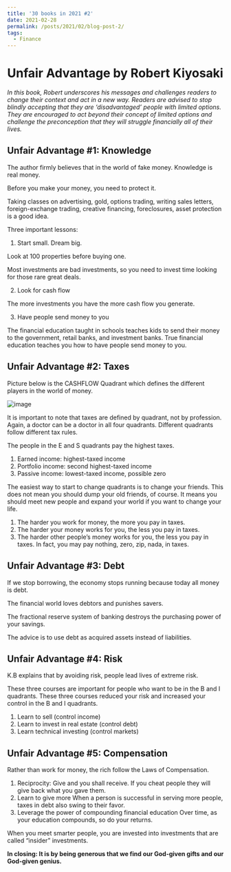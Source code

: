 ```yaml
---
title: '30 books in 2021 #2'
date: 2021-02-28
permalink: /posts/2021/02/blog-post-2/
tags:
  - Finance
---
```

Unfair Advantage by Robert Kiyosaki 
======
*In this book, Robert underscores his messages and challenges readers to change their context and act in a new way. Readers are advised to stop blindly accepting that they are ‘disadvantaged’ people with limited options. They are encouraged to act beyond their concept of limited options and challenge the preconception that they will struggle financially all of their lives.*

Unfair Advantage #1: Knowledge
-----
The author firmly believes that in the world of fake money. Knowledge is real money.

Before you make your money, you need to protect it.

Taking classes on advertising, gold, options trading, writing sales letters, foreign-exchange trading, creative financing, foreclosures, asset protection is a good idea.

Three important lessons:
1. Start small. Dream big.

Look at 100 properties before buying one.

Most investments are bad investments, so you need to invest time looking for those rare great deals.

2. Look for cash flow

The more investments you have the more cash flow you generate.

3. Have people send money to you

The financial education taught in schools teaches kids to send their money to the government, retail banks, and investment banks. True financial education teaches you how to have people send money to you.

Unfair Advantage #2: Taxes
-----

Picture below is the CASHFLOW Quadrant which defines the different players in the world of money.

![image](https://user-images.githubusercontent.com/55150042/109447432-a5d27d00-7a11-11eb-934a-18357dbad15f.png)

It is important to note that taxes are defined by quadrant, not by profession. Again, a doctor can be a doctor in all four quadrants. Different quadrants follow different tax rules.

The people in the E and S quadrants pay the highest taxes.
1. Earned income: highest-taxed income
2. Portfolio income: second highest-taxed income
3. Passive income: lowest-taxed income, possible zero

The easiest way to start to change quadrants is to change your friends. This does not mean you should dump your old friends, of course. It means you should meet new people and expand your world if you want to change your life.
1. The harder you work for money, the more you pay in taxes.
2. The harder your money works for you, the less you pay in taxes.
3. The harder other people’s money works for you, the less you pay in taxes. In fact, you may pay nothing, zero, zip, nada, in taxes.

Unfair Advantage #3: Debt
-----
If we stop borrowing, the economy stops running because today all money is debt.

The financial world loves debtors and punishes savers.

The fractional reserve system of banking destroys the purchasing power of your savings.

The advice is to use debt as acquired assets instead of liabilities.

Unfair Advantage #4: Risk
-----
K.B explains that by avoiding risk, people lead lives of extreme risk.

These three courses are important for people who want to be in the B and I quadrants. These three courses reduced your risk and increased your control in the B and I quadrants.
1. Learn to sell (control income)
2. Learn to invest in real estate (control debt)
3. Learn technical investing (control markets)

Unfair Advantage #5: Compensation
-----
Rather than work for money, the rich follow the Laws of Compensation.

1. Reciprocity: Give and you shall receive.
   If you cheat people they will give back what you gave them.
2. Learn to give more
   When a person is successful in serving more people, taxes in debt also swing to their favor. 
3. Leverage the power of compounding financial education
   Over time, as your education compounds, so do your returns.
   
When you meet smarter people, you are invested into investments that are called “insider” investments.

**In closing: It is by being generous that we find our God-given gifts and our God-given genius.**
